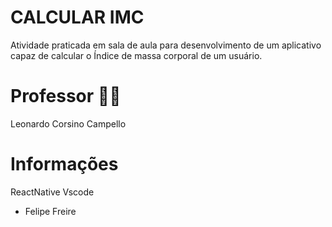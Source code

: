 # CALCULAR IMC 
Atividade praticada em sala de aula para desenvolvimento de um aplicativo capaz de calcular o Índice de massa corporal de um usuário.

# Professor 🧑‍💻
Leonardo Corsino Campello

# Informações 
 ReactNative
 Vscode
 
- Felipe Freire
